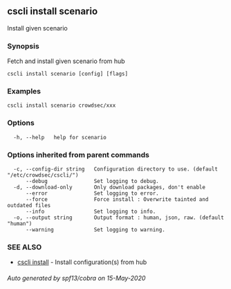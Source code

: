 ## cscli install scenario

Install given scenario

### Synopsis

Fetch and install given scenario from hub

```
cscli install scenario [config] [flags]
```

### Examples

```
cscli install scenario crowdsec/xxx
```

### Options

```
  -h, --help   help for scenario
```

### Options inherited from parent commands

```
  -c, --config-dir string   Configuration directory to use. (default "/etc/crowdsec/cscli/")
      --debug               Set logging to debug.
  -d, --download-only       Only download packages, don't enable
      --error               Set logging to error.
      --force               Force install : Overwrite tainted and outdated files
      --info                Set logging to info.
  -o, --output string       Output format : human, json, raw. (default "human")
      --warning             Set logging to warning.
```

### SEE ALSO

* [cscli install](cscli_install.md)	 - Install configuration(s) from hub

###### Auto generated by spf13/cobra on 15-May-2020
